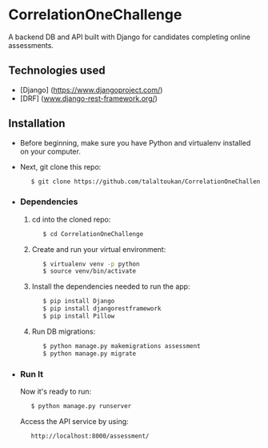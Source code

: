 # CorrelationOneChallenge
A backend DB and API built with Django for candidates completing online assessments. 

## Technologies used
* [Django] (https://www.djangoproject.com/)
* [DRF] (www.django-rest-framework.org/)

## Installation
* Before beginning, make sure you have Python and virtualenv installed on your computer.

* Next, git clone this repo:
    ```bash
       $ git clone https://github.com/talaltoukan/CorrelationOneChallenge
    ```

* ### Dependencies
    1. cd into the cloned repo:
        ```bash
           $ cd CorrelationOneChallenge
        ```

    2. Create and run your virtual environment:
        ```bash
           $ virtualenv venv -p python
           $ source venv/bin/activate
        ```

    3. Install the dependencies needed to run the app:
        ```bash
           $ pip install Django
           $ pip install djangorestframework
           $ pip install Pillow

        ```

    4. Run DB migrations:
        ```bash
           $ python manage.py makemigrations assessment
           $ python manage.py migrate
        ```
* ### Run It
    Now it's ready to run:
    ```bash
       $ python manage.py runserver
    ```

    Access the API service by using:
    ```
       http://localhost:8000/assessment/
    ```

